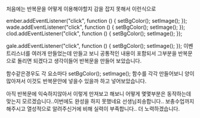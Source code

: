 처음에는 반복문을 어떻게 이용해야할지 감을 잡지 못해서 이런식으로

ember.addEventListener("click", function () {
setBgColor();
setImage();
});
wade.addEventListener("click", function () {
setBgColor();
setImage();
});
clod.addEventListener("click", function () {
setBgColor();
setImage();
});

gale.addEventListener("click", function () {
setBgColor();
setImage();
});
이벤트리스너를 여러개 만들었는데 만들고 보니 공통적인 내용이 포함되서
그부분을 반복문으로 돌리면 되겠다고 생각이들어 반복문을 만들어 보았습니다.

함수같은경우도 각 요소마다 setBgColor(); setImage(); 함수를 각각 만들어보니
양이 많아져서 이것도 반복문안에 넣을수 있을까 하고 넣어보았습니다.

아직 반복문에 익숙하지않아서 이렇게 만져보고 해보니 어떻게 몇몇부분은 동작하는데
맞는지 모르겠습니다..이번에도 완성을 하지 못했네요 선생님죄송합니다.. 보충수업까지 해주시고 열성적으로 알려주신거에
비해 실력이 부족합니다.. 더 노력하겠습니다.
